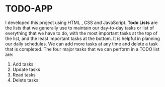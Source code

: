 # TODO-APP
I developed this project using HTML , CSS and JavaScript.
**Todo Lists** are the lists that we generally use to maintain our day-to-day tasks or list of everything that we have to do, with the most important tasks at the top of the list, and the least important tasks at the bottom. It is helpful in planning our daily schedules. We can add more tasks at any time and delete a task that is completed. The four major tasks that we can perform in a TODO list are:
1. Add tasks
2. Update tasks
3. Read tasks
4. Delete tasks
